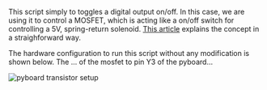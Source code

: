 This script simply to toggles a digital output on/off. In this case, we are using it to control a MOSFET, which is acting like a on/off switch for controlling a 5V, spring-return solenoid. [This article](http://bildr.org/2012/03/rfp30n06le-arduino/) explains the concept in a straighforward way.

The hardware configuration to run this script without any modification is shown below. The ... of the mosfet to pin Y3 of the pyboard...

![pyboard transistor setup](pyboard_breadboard_transistor_LED.png)